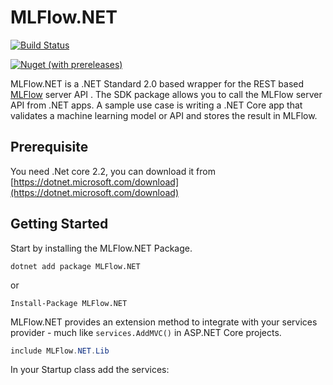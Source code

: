 # MLFlow.NET

[![Build Status](https://dev.azure.com/aussiedevcrew/MLFlow.NET/_apis/build/status/MLFlow.NET-ASP.NET%20Core-CI)](https://dev.azure.com/aussiedevcrew/MLFlow.NET/_build/latest?definitionId=3)


[![Nuget (with prereleases)](https://img.shields.io/nuget/vpre/MLFlow.NET.svg)](https://www.nuget.org/packages/MLFlow.NET/)



MLFlow.NET is a .NET Standard 2.0 based wrapper for the REST based [MLFlow](https://mlflow.org/) server API . The SDK package allows you to call the MLFlow server API from .NET apps. A sample use case is writing a .NET Core app that validates a machine learning model or API and stores the result in MLFlow.

## Prerequisite

You need .Net core 2.2, you can download it from [https://dotnet.microsoft.com/download](https://dotnet.microsoft.com/download) 

## Getting Started

Start by installing the MLFlow.NET Package.

```
dotnet add package MLFlow.NET
```
or

```
Install-Package MLFlow.NET
```

MLFlow.NET provides an extension method to integrate with your services provider - much like `services.AddMVC()` in ASP.NET Core projects. 

```csharp
include MLFlow.NET.Lib
```

In your Startup class add the services:
```
